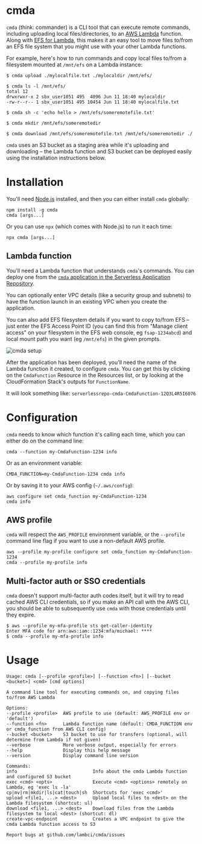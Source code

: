 # cmda

`cmda` (think: commander) is a CLI tool that can execute remote commands, including uploading local files/directories,
to an [AWS Lambda](https://aws.amazon.com/lambda/) function. Along with [EFS for Lambda](https://docs.aws.amazon.com/lambda/latest/dg/services-efs.html),
this makes it an easy tool to move files to/from an EFS file system that you might use with your other Lambda functions.

For example, here's how to run commands and copy local files to/from a filesystem mounted at `/mnt/efs` on a Lambda instance:

```console
$ cmda upload ./mylocalfile.txt ./mylocaldir /mnt/efs/

$ cmda ls -l /mnt/efs/
total 12
drwxrwxr-x 2 sbx_user1051 495  4096 Jun 11 18:40 mylocaldir
-rw-r--r-- 1 sbx_user1051 495 10454 Jun 11 18:40 mylocalfile.txt

$ cmda sh -c 'echo hello > /mnt/efs/someremotefile.txt'

$ cmda mkdir /mnt/efs/someremotedir

$ cmda download /mnt/efs/someremotefile.txt /mnt/efs/someremotedir ./
```

`cmda` uses an S3 bucket as a staging area while it's uploading and downloading – the Lambda function and S3 bucket can be deployed easily using the installation instructions below.

# Installation

You'll need [Node.js](https://nodejs.org/en/download/) installed, and then you can either install `cmda` globally:

```console
npm install -g cmda
cmda [args...]
```

Or you can use `npx` (which comes with Node.js) to run it each time:

```console
npx cmda [args...]
```

## Lambda function

You'll need a Lambda function that understands `cmda`'s commands. You can deploy one from the
[`cmda` application in the Serverless Application Repository](https://serverlessrepo.aws.amazon.com/applications/arn:aws:serverlessrepo:us-east-1:553035198032:applications~cmda).

You can optionally enter VPC details (like a security group and subnets) to have the function launch in an existing VPC when you create the application.

You can also add EFS filesystem details if you want to copy to/from EFS – just enter the EFS Access Point ID
(you can find this from "Manage client access" on your filesystem in the EFS web console, eg `fsap-1234abcd`) and
local mount path you want (eg `/mnt/efs`) in the given prompts.

![cmda setup](https://lambci.s3.amazonaws.com/assets/cmda_sar_config.png)

After the application has been deployed, you'll need the name of the Lambda function it created, to configure `cmda`.
You can get this by clicking on the `CmdaFunction` Resource in the Resources list, or by looking at the CloudFormation Stack's outputs for `FunctionName`.

It will look something like: `serverlessrepo-cmda-CmdaFunction-12Q3L4R5I6O76`

# Configuration

`cmda` needs to know which function it's calling each time, which you can either do on the command line:

```console
cmda --function my-CmdaFunction-1234 info
```

Or as an environment variable:

```console
CMDA_FUNCTION=my-CmdaFunction-1234 cmda info
```

Or by saving it to your AWS config (`~/.aws/config`):

```console
aws configure set cmda_function my-CmdaFunction-1234
cmda info
```

## AWS profile

`cmda` will respect the `AWS_PROFILE` environment variable, or the `--profile` command line flag
if you want to use a non-default AWS profile.

```console
aws --profile my-profile configure set cmda_function my-CmdaFunction-1234
cmda --profile my-profile info
```

## Multi-factor auth or SSO credentials

`cmda` doesn't support multi-factor auth codes itself, but it will try to read cached AWS CLI credentials,
so if you make an API call with the AWS CLI, you should be able to subsequently use `cmda` with those credentials until they expire.

```console
$ aws --profile my-mfa-profile sts get-caller-identity
Enter MFA code for arn:aws:iam::1234:mfa/michael: ****
$ cmda --profile my-mfa-profile info
```

# Usage

```console
Usage: cmda [--profile <profile>] [--function <fn>] [--bucket <bucket>] <cmd> [cmd options]

A command line tool for executing commands on, and copying files to/from AWS Lambda

Options:
--profile <profile>  AWS profile to use (default: AWS_PROFILE env or 'default')
--function <fn>      Lambda function name (default: CMDA_FUNCTION env or cmda_function from AWS CLI config)
--bucket <bucket>    S3 bucket to use for transfers (optional, will determine from Lambda if not given)
--verbose            More verbose output, especially for errors
--help               Display this help message
--version            Display command line version

Commands:
info                            Info about the cmda Lambda function and configured S3 bucket
exec <cmd> <opts>               Execute <cmd> <options> remotely on Lambda, eg 'exec ls -la'
cp|mv|rm|mkdir|ls|cat|touch|sh  Shortcuts for 'exec <cmd>'
upload <file1, ...> <dest>      Upload local files to <dest> on the Lambda filesystem (shortcut: ul)
download <file1, ...> <dest>    Download files from the Lambda filesystem to local <dest> (shortcut: dl)
create-vpc-endpoint             Creates a VPC endpoint to give the cmda Lambda function access to S3

Report bugs at github.com/lambci/cmda/issues
```
